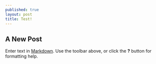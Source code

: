 ```yaml
---
published: true
layout: post
title: Test!
---
```

## A New Post

Enter text in [Markdown](http://daringfireball.net/projects/markdown/). Use the toolbar above, or click the **?** button for formatting help.
